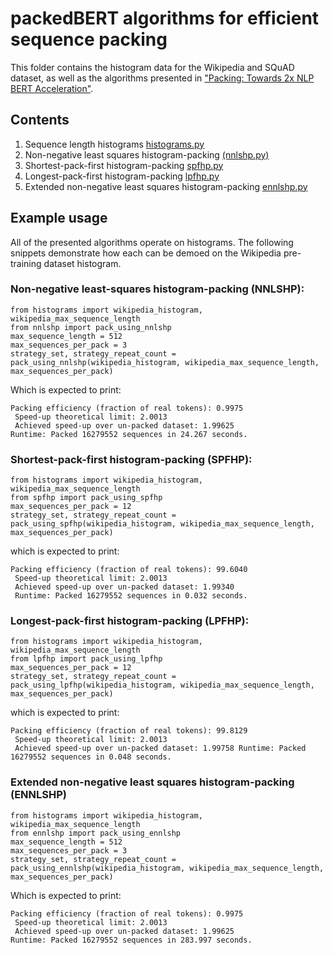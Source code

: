 # packedBERT algorithms for efficient sequence packing
This folder contains the histogram data for the Wikipedia and SQuAD dataset, as well as the algorithms presented in ["Packing: Towards 2x NLP BERT Acceleration"](https://arxiv.org/abs/2107.02027).


## Contents
1. Sequence length histograms [histograms.py](./histograms.py)
2. Non-negative least squares histogram-packing [(nnlshp.py)](./nnlshp.py)
3. Shortest-pack-first histogram-packing [spfhp.py](./spfhp.py)
4. Longest-pack-first histogram-packing [lpfhp.py](./lpfhp.py)
5. Extended non-negative least squares histogram-packing [ennlshp.py](./ennlshp.py)

## Example usage
All of the presented algorithms operate on histograms. The following snippets demonstrate how each can be demoed on the Wikipedia pre-training dataset histogram.
### Non-negative least-squares histogram-packing (NNLSHP):
```
from histograms import wikipedia_histogram, wikipedia_max_sequence_length
from nnlshp import pack_using_nnlshp
max_sequence_length = 512
max_sequences_per_pack = 3
strategy_set, strategy_repeat_count = pack_using_nnlshp(wikipedia_histogram, wikipedia_max_sequence_length, max_sequences_per_pack)
```
Which is expected to print:
```
Packing efficiency (fraction of real tokens): 0.9975
 Speed-up theoretical limit: 2.0013
 Achieved speed-up over un-packed dataset: 1.99625
Runtime: Packed 16279552 sequences in 24.267 seconds.
```

### Shortest-pack-first histogram-packing (SPFHP):
```
from histograms import wikipedia_histogram, wikipedia_max_sequence_length
from spfhp import pack_using_spfhp
max_sequences_per_pack = 12
strategy_set, strategy_repeat_count = pack_using_spfhp(wikipedia_histogram, wikipedia_max_sequence_length, max_sequences_per_pack)
```
which is expected to print:
```
Packing efficiency (fraction of real tokens): 99.6040
 Speed-up theoretical limit: 2.0013
 Achieved speed-up over un-packed dataset: 1.99340
 Runtime: Packed 16279552 sequences in 0.032 seconds.
```

### Longest-pack-first histogram-packing (LPFHP):
```
from histograms import wikipedia_histogram, wikipedia_max_sequence_length
from lpfhp import pack_using_lpfhp
max_sequences_per_pack = 12
strategy_set, strategy_repeat_count = pack_using_lpfhp(wikipedia_histogram, wikipedia_max_sequence_length, max_sequences_per_pack)
```
which is expected to print:
```
Packing efficiency (fraction of real tokens): 99.8129
 Speed-up theoretical limit: 2.0013
 Achieved speed-up over un-packed dataset: 1.99758 Runtime: Packed 16279552 sequences in 0.048 seconds.
```
### Extended non-negative least squares histogram-packing (ENNLSHP)
```
from histograms import wikipedia_histogram, wikipedia_max_sequence_length
from ennlshp import pack_using_ennlshp
max_sequence_length = 512
max_sequences_per_pack = 3
strategy_set, strategy_repeat_count = pack_using_ennlshp(wikipedia_histogram, wikipedia_max_sequence_length, max_sequences_per_pack)
```
Which is expected to print:
```
Packing efficiency (fraction of real tokens): 0.9975
 Speed-up theoretical limit: 2.0013
 Achieved speed-up over un-packed dataset: 1.99625
Runtime: Packed 16279552 sequences in 283.997 seconds.
```